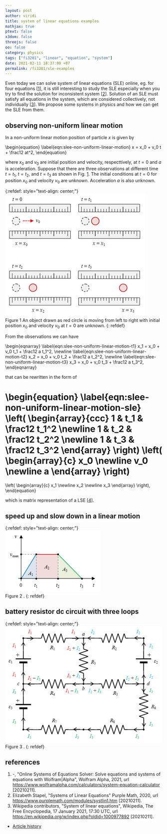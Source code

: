 ```yaml
---
layout: post
author: viridi
title: system of linear equations examples
mathjax: true
ptext: false
x3dom: false
threejs: false
oo: false
category: physics
tags: ["fi3201", "linear", "equation", "system"]
date: 2021-02-11 18:37:00 +07
permalink: /fi3201/sle-examples
---
```

Even today we can solve system of linear equations (SLE) online, eg. for four equations [[1](#ref1)], it is still interesting to study the SLE especially when you try to find the solution for inconsistent system [[2](#ref2)]. Solution of an SLE must satisfy all equations in the system, which are considered collectively, not individually [[3](#ref3)]. We propose some systems in physics and how we can get the SLE from them.


## observing non-uniform linear motion
In a non-uniform linear motion position of particle $x$ is given by

\begin{equation}
\label{eqn:slee-non-uniform-linear-motion}
x = x_0 + v_0 t + \frac12 at^2,
\end{equation}

where $x_0$ and $v_0$ are initial position and velocity, respecttively, at $t = 0$ and $a$ is acceleration. Suppose that there are three observations at different time $t = t_1$, $t = t_2$, and $t = t_3$ as shown in Fig. <a href="#fig:slee-non-uniform-linear-motion">1</a>. The initial conditions at $t = 0$ for position $x_0$ and velocity $v_0$ are unknown. Acceleration $a$ is also unknown.

{:refdef: style="text-align: center;"}
![..](/assets/img/phys/sle/non-uniform-linear-motion.png)
<br />
Figure <a name="fig:slee-non-uniform-linear-motion">1</a> An object drawn as red circle is moving from left to right with initial position $x_0$ and velocity $v_0$ at $t = 0$ are unknown.
{: refdef}

From the observations we can have

\begin{eqnarray}
\label{eqn:slee-non-uniform-linear-motion-t1}
x_1 = x_0 + v_0 t_1 + \frac12 a t_1^2, \newline
\label{eqn:slee-non-uniform-linear-motion-t2}
x_2 = x_0 + v_0 t_2 + \frac12 a t_2^2, \newline
\label{eqn:slee-non-uniform-linear-motion-t3}
x_3 = x_0 + v_0 t_3 + \frac12 a t_3^2,
\end{eqnarray}

that can be rewritten in the form of

\begin{equation}
\label{eqn:slee-non-uniform-linear-motion-sle}
\left(
\begin{array}{ccc}
1 & t_1 & \frac12 t_1^2 \newline
1 & t_2 & \frac12 t_2^2 \newline
1 & t_3 & \frac12 t_3^2 
\end{array}
\right)
\left(
\begin{array}{c}
x_0 \newline
v_0 \newline
a
\end{array}
\right)
=
\left(
\begin{array}{c}
x_1 \newline
x_2 \newline
x_3
\end{array}
\right),
\end{equation}

which is matrix representation of a LSE [[4](#ref4)].


## speed up and slow down in a linear motion

{:refdef: style="text-align: center;"}
![..](/assets/img/phys/sle/kinematics-1d-nlm-lm-nlm.png)
<br />
Figure <a name="fig:slee">2</a> .
{: refdef}


## battery resistor dc circuit with three loops

{:refdef: style="text-align: center;"}
![..](/assets/img/phys/sle/dc-er-circuit-3-loops.png)
<br />
Figure <a name="fig:slee">3</a> .
{: refdef}



## references
1. <a name="ref1"></a>-, "Online Systems of Equations Solver: Solve equations and systems of equations with Wolfram\|Alpha", Wolfram Alpha, 2021, url <https://www.wolframalpha.com/calculators/system-equation-calculator> [20210211].
2. <a name="ref2"></a>Elizabeth Stapel, "Systems of Linear Equations" Purple Math, 2020, url <https://www.purplemath.com/modules/systlin1.htm> [20210211].
3. <a name="ref3"></a>Wikipedia contributors, "System of linear equations", Wikipedia, The Free Encyclopedia, 17 January 2021, 17:30 UTC, url <https://en.wikipedia.org/w/index.php?oldid=1000977892> [20210211].

+ [Article history](https://github.com/butiran/butiran.github.io/commits/master/_posts/fi3201/2021-02-11-sle-examples.md)
